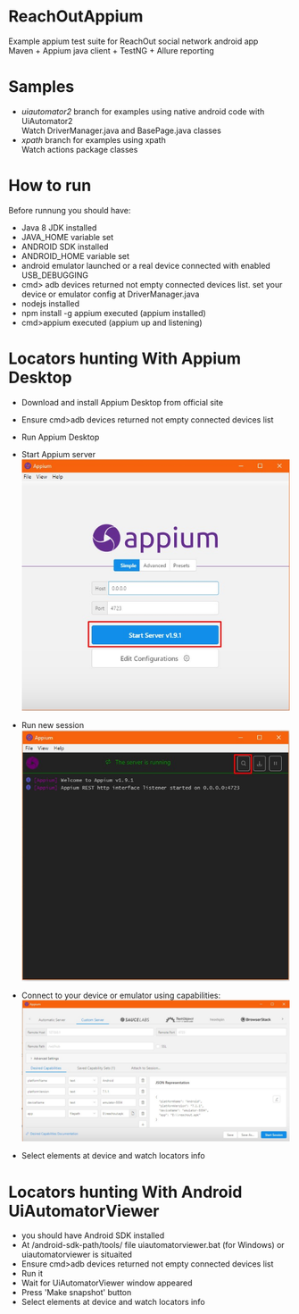 # ReachOutAppium
Example appium test suite for ReachOut social network android app <br/>
Maven + Appium java client + TestNG + Allure reporting

# Samples

- <i>uiautomator2</i> branch for examples using native android code with UiAutomator2<br/>
  Watch DriverManager.java and BasePage.java classes
- <i>xpath</i> branch for examples using xpath<br/>
  Watch actions package classes
  
# How to run
Before runnung you should have:
- Java 8 JDK installed
- JAVA_HOME variable set
- ANDROID SDK installed
- ANDROID_HOME variable set
- android emulator launched or a real device connected with enabled USB_DEBUGGING
- cmd> adb devices returned not empty connected devices list. set your device or emulator config at DriverManager.java
- nodejs installed
- npm install -g appium executed (appium installed)
- cmd>appium executed (appium up and listening)

# Locators hunting With Appium Desktop
- Download and install Appium Desktop from official site
- Ensure cmd>adb devices returned not empty connected devices list
- Run Appium Desktop
- Start Appium server <br/>
  ![alt text](https://raw.githubusercontent.com/garixx/reachOutAppium/master/Screenshot_17.jpg)

- Run new session <br/>
  ![alt text](https://raw.githubusercontent.com/garixx/reachOutAppium/master/Screenshot_18.jpg)

- Connect to your device or emulator using capabilities: <br/>
  ![alt text](https://raw.githubusercontent.com/garixx/reachOutAppium/master/Screenshot_19.jpg)
  
- Select elements at device and watch locators info

# Locators hunting With Android UiAutomatorViewer

- you should have Android SDK installed
- At /android-sdk-path/tools/ file uiautomatorviewer.bat (for Windows) or uiautomatorviewer is situaited
- Ensure cmd>adb devices returned not empty connected devices list
- Run it
- Wait for UiAutomatorViewer window appeared
- Press 'Make snapshot' button
- Select elements at device and watch locators info
